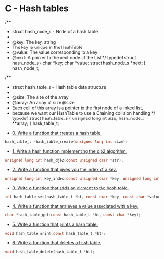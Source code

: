 # C - Hash tables

/**
 * struct hash_node_s - Node of a hash table
 *
 * @key: The key, string
 * The key is unique in the HashTable
 * @value: The value corresponding to a key
 * @next: A pointer to the next node of the List
 */
typedef struct hash_node_s
{
     char *key;
     char *value;
     struct hash_node_s *next;
} hash_node_t;

/**
 * struct hash_table_s - Hash table data structure
 *
 * @size: The size of the array
 * @array: An array of size @size
 * Each cell of this array is a pointer to the first node of a linked list,
 * because we want our HashTable to use a Chaining collision handling
 */
typedef struct hash_table_s
{
     unsigned long int size;
     hash_node_t **array;
} hash_table_t;
&nbsp;
&nbsp;

- [0. Write a function that creates a hash table.](0-hash_table_create.c)
```c
hash_table_t *hash_table_create(unsigned long int size);
```

- [1. Write a hash function implementing the djb2 algorithm.](1-djb2.c)
```c
unsigned long int hash_djb2(const unsigned char *str);
```

- [2. Write a function that gives you the index of a key.](2-key_index.c)
```c
unsigned long int key_index(const unsigned char *key, unsigned long int size);
```

- [3. Write a function that adds an element to the hash table.](3-hash_table_set.c)
```c
int hash_table_set(hash_table_t *ht, const char *key, const char *value);
```

- [4. Write a function that retrieves a value associated with a key.](4-hash_table_get.c)
```c
char *hash_table_get(const hash_table_t *ht, const char *key);
```

- [5. Write a function that prints a hash table.](5-hash_table_print.c)
```c
void hash_table_print(const hash_table_t *ht);
```

- [6. Write a function that deletes a hash table.](6-hash_table_delete.c)
```c
void hash_table_delete(hash_table_t *ht);
```
